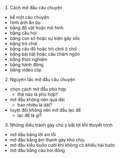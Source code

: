 1. Cách mở đầu câu chuyện
- kể một câu chuyện
- hình ảnh ẩn dụ
- bằng đồ vật hoặc mô hình
- bằng câu hỏi
- bằng con số hoặc sự kiện gây sốc
- bằng trò chơi
- bằng câu đố hoặc trò chơi ô chữ
- bằng bài hát hoặc câu châm ngôn
- bằng thực nghiệm
- bằng hành động
- bằng video clip

2. Nguyên tắc mở đầu câu chuyện
- chọn cách mở đầu phù hợp
  + thế nào là phù hợp?
- mở đầu không nên quá dài
	+ bao nhiêu là dài?
- tuyệt đối không nên mở đầu lạc đề
  + lạc đề là gì?

3. Những điều tránh gây chú ý bất lợi khi thuyết trình
- mở dầu bằng lời xin lỗi
- mở đầu bằng âm thanh gây khó chịu
- mở đầu kiểu buồn cười khi không có khiếu hài hước
- mở đầu bằng câu hỏi đóng
